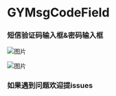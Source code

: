 # GYMsgCodeField
### 短信验证码输入框&密码输入框 ###

![图片](http://qyanblog.oss-cn-shenzhen.aliyuncs.com/pwd_input2.PNG)

![图片](http://qyanblog.oss-cn-shenzhen.aliyuncs.com/pwd_input1.PNG)

### 如果遇到问题欢迎提issues ###
